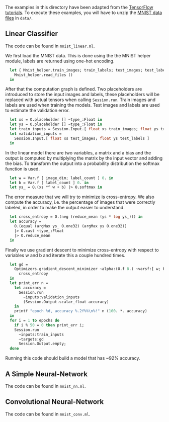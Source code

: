 
The examples in this directory have been adapted from the [TensorFlow tutorials](https://www.tensorflow.org/versions/r0.7/tutorials/mnist/pros/index.html). To execute these examples, you will have to unzip the [MNIST data files](http://yann.lecun.com/exdb/mnist/) in `data/`.

## Linear Classifier

The code can be found in `mnist_linear.ml`.

We first load the MNIST data. This is done using the the MNIST helper module, labels
are returned using one-hot encoding.

```ocaml
  let { Mnist_helper.train_images; train_labels; test_images; test_labels } =
    Mnist_helper.read_files ()
  in
```

After that the computation graph is defined. Two placeholders are introduced
to store the input images and labels, these placeholders will be replaced with actual
tensors when calling `Session.run`. Train images and labels are used when training the models.
Test images and labels are used to estimate the validation error.

```ocaml
  let xs = O.placeholder [] ~type_:Float in
  let ys = O.placeholder [] ~type_:Float in
  let train_inputs = Session.Input.[ float xs train_images; float ys train_labels ] in
  let validation_inputs =
    Session.Input.[ float xs test_images; float ys test_labels ]
  in
```
In the linear model there are two variables, a
matrix and a bias and the output is computed by multiplying the matrix by the input
vector and adding the bias. To transform the output into a probability distribution
the softmax function is used.
```ocaml
  let w = Var.f [ image_dim; label_count ] 0. in
  let b = Var.f [ label_count ] 0. in
  let ys_ = O.(xs *^ w + b) |> O.softmax in
```

The error measure that we will try to minimize is cross-entropy. We also compute
the accuracy, i.e. the percentage of images that were correctly labeled, in order
to make the output easier to understand.

```ocaml
  let cross_entropy = O.(neg (reduce_mean (ys * log ys_))) in
  let accuracy =
    O.(equal (argMax ys_ O.one32) (argMax ys O.one32))
    |> O.cast ~type_:Float
    |> O.reduce_mean
  in
```

Finally we use gradient descent to minimize cross-entropy with respect to variables
w and b and iterate this a couple hundred times.

```ocaml
  let gd =
    Optimizers.gradient_descent_minimizer ~alpha:(O.f 8.) ~varsf:[ w; b ]
      cross_entropy
  in
  let print_err n =
    let accuracy =
      Session.run
        ~inputs:validation_inputs
        (Session.Output.scalar_float accuracy)
    in
    printf "epoch %d, accuracy %.2f%%\n%!" n (100. *. accuracy)
  in
  for i = 1 to epochs do
    if i % 50 = 0 then print_err i;
    Session.run
      ~inputs:train_inputs
      ~targets:gd
      Session.Output.empty;
  done
```

Running this code should build a model that has ~92% accuracy.

## A Simple Neural-Network

The code can be found in `mnist_nn.ml`.

## Convolutional Neural-Network

The code can be found in `mnist_conv.ml`.
